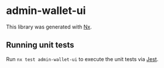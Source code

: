 # admin-wallet-ui

This library was generated with [Nx](https://nx.dev).

## Running unit tests

Run `nx test admin-wallet-ui` to execute the unit tests via [Jest](https://jestjs.io).
